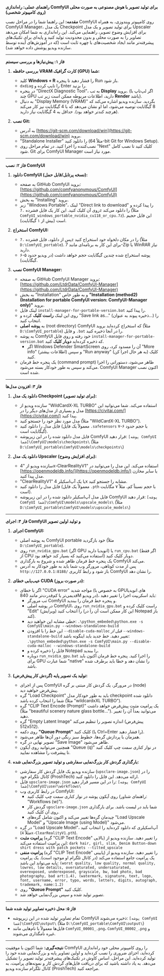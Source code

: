 **راهنمای عملی: راه‌اندازی ComfyUI برای تولید تصویر با هوش مصنوعی به صورت محلی (روی کامپیوتر شخصی)**

**مقدمه:** این راهنما شما را در مراحل نصب ComfyUI روی کامپیوتر ویندوزی، به همراه ComfyUI Manager، یک مدل Checkpoint برای تولید تصویر و یک مدل Upscaler برای افزایش وضوح تصویر، راهنمایی می‌کند. این راه‌اندازی به شما امکان می‌دهد تصاویر را به صورت محلی و بدون محدودیت تولید کنید و پایه‌ای برای تکنیک‌های پیشرفته‌تر مانند ایجاد شخصیت‌های با چهره ثابت است (که در آموزش‌های آینده توسط سازنده ویدیو پوشش داده خواهد شد).

---

**فاز ۱: پیش‌نیازها و بررسی سیستم**

1. **بررسی حافظه VRAM کارت گرافیک (GPU) شما:**  
     
   * کلید **Windows \+ R** را فشار دهید تا پنجره Run باز شود.  
   * `dxdiag` را تایپ کرده و Enter را بزنید.  
   * در پنجره "DirectX Diagnostic Tool"، به تب **Display** بروید. (اگر لپ‌تاپ با چند GPU دارید، اطلاعات مربوطه ممکن است زیر تب **Render** باشد).  
   * به دنبال "Display Memory (VRAM)" بگردید. سازنده ویدیو اشاره می‌کند که 8 گیگابایت توصیه می‌شود، اما او نشان می‌دهد که با 4 گیگابایت نیز کار می‌کند (هرچند کندتر خواهد بود). حداقل به 4 گیگابایت نیاز دارید.

   

2. **نصب Git:**  
     
   * به آدرس [https://git-scm.com/download/win](https://git-scm.com/download/win) بروید.  
   * "Standalone Installer" را دانلود کنید (مثلاً 64-bit Git for Windows Setup).  
   * نصب‌کننده را اجرا کنید. در تمام مراحل روی "Next" کلیک کنید تا نصب کامل شود. Git برای ComfyUI Manager مورد نیاز است.

---

**فاز ۲: نصب ComfyUI**

1. **دانلود ComfyUI (نسخه پرتابل/قابل حمل):**  
     
   * به صفحه GitHub ComfyUI بروید: [https://github.com/comfyanonymous/ComfyUI](https://github.com/comfyanonymous/ComfyUI)  
   * به بخش "Installing" بروید.  
   * زیر "Windows Portable"، لینک "Direct link to download" را پیدا کرده و روی آن کلیک کنید. این کار یک فایل فشرده `.7z` را دانلود می‌کند (مثلاً `ComfyUI_windows_portable_nvidia_cu118_or_cpu.7z`). این فایل حجیم است (بیش از ۱ گیگابایت).

   

2. **استخراج ComfyUI:**  
     
   * پس از دانلود، فایل فشرده `.7z` را در مکان دلخواه خود استخراج کنید (مثلاً `D:\ComfyUI_portable`). برای این کار به برنامه‌ای مانند 7-Zip یا WinRAR نیاز دارید.  
   * پوشه استخراج شده چندین گیگابایت حجم خواهد داشت (در ویدیو حدود ۵-۶ گیگابایت).

   

3. **نصب ComfyUI Manager:**  
     
   * به صفحه GitHub ComfyUI Manager بروید: [https://github.com/LtdrData/ComfyUI-Manager](https://github.com/LtdrData/ComfyUI-Manager)  
   * به بخش "Installation" و به طور خاص **"Installation (method2) (Installation for portable ComfyUI version: ComfyUI-Manager only)"** بروید.  
   * لینک فایل `install-manager-for-portable-version.bat` را پیدا کنید.  
   * روی این لینک **راست کلیک** کرده و "Save link as..." (ذخیره پیوند به عنوان...) را انتخاب کنید.  
   * به **پوشه اصلی** (root directory) ComfyUI که استخراج کرده‌اید بروید (مثلاً `D:\ComfyUI_portable`) و فایل `.bat` را در آنجا ذخیره کنید.  
   * به پوشه ComfyUI خود رفته و روی فایل `install-manager-for-portable-version.bat` که ذخیره کرده‌اید **دوبار کلیک** کنید.  
     * اگر Windows Defender SmartScreen آن را مسدود کرد، روی "More info" (اطلاعات بیشتر) و سپس "Run anyway" (به هر حال اجرا کن) کلیک کنید.  
   * یک پنجره خط فرمان (command prompt) ظاهر می‌شود، دستوراتی را اجرا می‌کند و سپس به طور خودکار بسته می‌شود. ComfyUI Manager اکنون نصب شده است.

---

**فاز ۳: افزودن مدل‌ها**

1. **دانلود یک مدل Checkpoint (برای تولید تصویر):**  
     
   * سازنده ویدیو از "WildCardX-XL TURBO" استفاده می‌کند. شما می‌توانید این مدل و بسیاری از مدل‌های دیگر را در [https://civitai.com/](https://civitai.com/) پیدا کنید.  
   * مدل مورد نظر خود را جستجو کنید (مثلاً "WildCardX-XL TURBO").  
   * فایل مدل را دانلود کنید (معمولاً یک فایل `.safetensors` با حجم حدود ۶-۷ گیگابایت است).  
   * فایل مدل دانلود شده را در این زیرپوشه ComfyUI قرار دهید: `[پوشه ComfyUI شما]\ComfyUI\models\checkpoints\` (مثلاً `D:\ComfyUI_portable\ComfyUI\models\checkpoints\`)

   

2. **دانلود یک مدل Upscaler (برای افزایش وضوح):**  
     
   * سازنده ویدیو از "4x-ClearRealityV1" استفاده می‌کند. این مدل را می‌توانید در [https://openmodeldb.info/](https://openmodeldb.info/) یا سایر مخازن مدل پیدا کنید.  
   * "ClearRealityV1" یا یک آپ‌اسکیلر 4x مشابه را جستجو کنید.  
   * فایل مدل را دانلود کنید (معمولاً یک فایل `.pth` با حجم نسبتاً کم، مثلاً ۷ مگابایت است).  
   * فایل مدل آپ‌اسکیلر دانلود شده را در این زیرپوشه ComfyUI قرار دهید: `[پوشه ComfyUI شما]\ComfyUI\models\upscale_models\` (مثلاً `D:\ComfyUI_portable\ComfyUI\models\upscale_models\`)

---

**فاز ۴: اجرای ComfyUI و تولید اولین تصویر**

1. **اجرای ComfyUI:**  
     
   * به پوشه اصلی ComfyUI portable خود بازگردید (مثلاً `D:\ComfyUI_portable`).  
   * روی `run_nvidia_gpu.bat` (اگر GPU انویدیا دارید) یا `run_cpu.bat` (اگر فقط از CPU استفاده می‌کنید که بسیار کند خواهد بود) دوبار کلیک کنید.  
   * یک پنجره خط فرمان ظاهر شده و شروع به بارگذاری ComfyUI می‌کند.  
   * پس از مدت کوتاهی، مرورگر وب شما باید به طور خودکار به آدرس `http://127.0.0.1:8188/` باز شود و رابط کاربری ComfyUI را نشان دهد.

   

2. **عیب‌یابی خطای CUDA (در صورت بروز):**  
     
   * اگر با خطای "CUDA error" مواجه شدید (به خصوص با GPUهای انویدیا قدیمی‌تر یا کم‌قدرت‌تر مانند 840M در ویدیو)، باید اسکریپت اجرا را تغییر دهید:  
     * تب مرورگر ComfyUI و پنجره خط فرمان را ببندید.  
     * در پوشه اصلی ComfyUI، روی `run_nvidia_gpu.bat` راست کلیک کرده و "Edit" (ویرایش) را انتخاب کنید (این کار ممکن است آن را در Notepad باز کند).  
     * خطی مشابه این خواهید دید: `.\python_embeded\python.exe -s ComfyUI\main.py --windows-standalone-build`  
     * این خط را با افزودن `--disable-cuda-malloc` *قبل از* `--windows-standalone-build` تغییر دهید. خط جدید باید اینگونه باشد: `.\python_embeded\python.exe -s ComfyUI\main.py --disable-cuda-malloc --windows-standalone-build`  
     * فایل را ذخیره کرده و Notepad را ببندید.  
     * دوباره `run_nvidia_gpu.bat` را اجرا کنید. پنجره خط فرمان اکنون باید برای GPU شما عبارت "native" را نشان دهد و خطا باید برطرف شده باشد.

   

3. **تولید یک تصویر پایه (گردش کار پیش‌فرض):**  
     
   * پس از اجرای ComfyUI در مرورگر، یک گردش کار مبتنی بر گره (node) پیش‌فرض خواهید دید.  
   * گره "Load Checkpoint" باید به طور خودکار مدل checkpoint دانلود شده شما را انتخاب کرده باشد (مثلاً "wildcardxXL TURBO").  
   * گره "CLIP Text Encode (Prompt)" یک پرامپت مثبت پیش‌فرض خواهد داشت (مثلاً "beautiful scenery nature glass bottle..."). می‌توانید بعداً آن را تغییر دهید.  
   * گره "Empty Latent Image" اندازه تصویر را تنظیم می‌کند (پیش‌فرض 512x512).  
   * روی دکمه **"Queue Prompt"** کلیک کنید (یا Ctrl+Enter را فشار دهید).  
   * همزمان با پردازش گره‌ها، خطوط سبز رنگی دور آن‌ها ظاهر می‌شود.  
   * تصویر نهایی در گره "Save Image" ظاهر می‌شود.  
   * همچنین می‌توانید روی آیکون "Queue (q)" در نوار کناری سمت چپ کلیک کنید تا پیشرفت را مشاهده نمایید.

   

4. **بارگذاری گردش کار بزرگ‌نمایی سفارشی و تولید تصویر بزرگ‌نمایی شده:**  
     
   * سازنده ویدیو یک فایل گردش کار سفارشی (`upsclare-image.json`) را در کانال تلگرام خود (ProshTech) ارائه می‌دهد. این فایل را دانلود کنید.  
   * فایل `upsclare-image.json` را در این مسیر قرار دهید: `[پوشه ComfyUI شما]\ComfyUI\user\workflows\`  
   * در رابط کاربری وب ComfyUI:  
     * روی آیکون پوشه در نوار کناری سمت چپ کلیک کنید (راهنمای شناور: "Workflows (w)").  
     * گردش کار `upsclare-image.json` شما باید در لیست باشد. برای بارگذاری روی آن کلیک کنید.  
     * چیدمان گره‌ها تغییر می‌کند و اکنون شامل گره‌های "Load Upscale Model" و "Upscale Image (using Model)" می‌شود.  
   * در گره "Load Upscale Model"، آپ‌اسکیلری که دانلود کرده‌اید را انتخاب کنید (مثلاً `4x-ClearRealityV1.pth`).  
   * **پرامپت مثبت** (گره "CLIP Text Encode" بالایی) را تغییر دهید. سازنده ویدیو از این پرامپت استفاده می‌کند: `dark hair, girl, slim, Denim Button-down shirt dress with patch pockets --tilted_upscale`  
   * **پرامپت منفی** (گره "CLIP Text Encode" پایینی) را تغییر دهید. سازنده ویدیو از یک پرامپت جامع استفاده می‌کند (در کانال تلگرام او موجود است). یک پرامپت پایه می‌تواند این باشد: `(worst quality, low quality, normal quality, lowres, low details, oversaturated, undersaturated, overexposed, underexposed, grayscale, bw, bad photo, bad photography, bad art:1.4), (watermark, signature, text, logo, font, username, error, typo, words, letters, digits, autograph, trademark, name:1.2)`  
   * روی **"Queue Prompt"** کلیک کنید.  
   * تصویر تولید شده و سپس بزرگ‌نمایی خواهد شد.

---

**فاز ۵: محل ذخیره تصاویر تولید شده شما**

* تمام تصاویر تولید شده در این زیرپوشه ComfyUI ذخیره می‌شوند: `[پوشه ComfyUI شما]\ComfyUI\output\` (مثلاً `D:\ComfyUI_portable\ComfyUI\output\`)  
* فایل‌ها معمولاً با نام‌هایی مانند `ComfyUI_00001_.png`، `ComfyUI_00002_.png` و غیره نامگذاری می‌شوند.

---

**نتیجه‌گیری:** شما اکنون با موفقیت ComfyUI را روی کامپیوتر محلی خود راه‌اندازی کرده‌اید، اجزای ضروری را نصب کرده‌اید و اولین تصاویر پایه و بزرگ‌نمایی شده خود را تولید کرده‌اید. این مراحل، اساس کاوش در تکنیک‌های پیشرفته‌تر تولید تصویر را تشکیل می‌دهد. به یاد داشته باشید که برای دریافت فایل‌های گردش کار و نمونه‌های پرامپت، به کانال تلگرام سازنده ویدیو (ProshTech) مراجعه کنید.  
